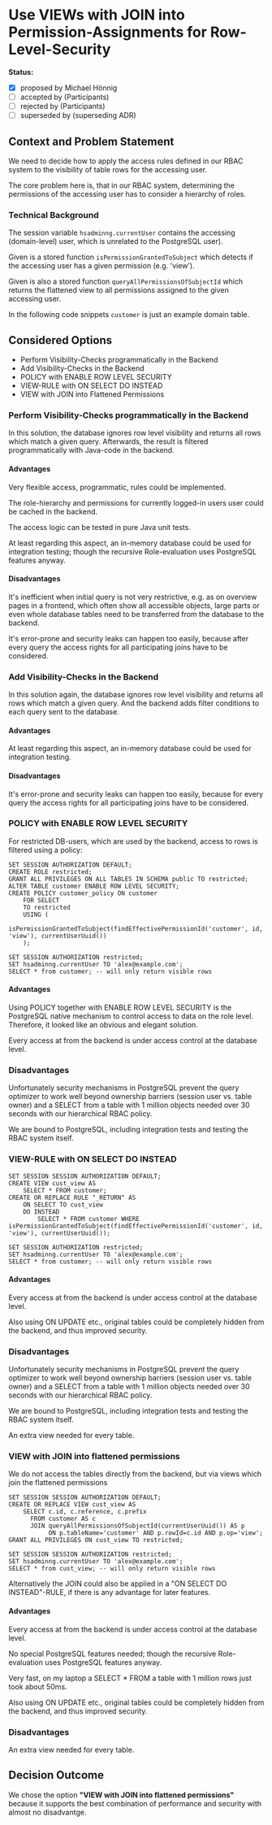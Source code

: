 # Use VIEWs with JOIN into Permission-Assignments for Row-Level-Security

**Status:**
- [x] proposed by Michael Hönnig
- [ ] accepted by (Participants)
- [ ] rejected by (Participants)
- [ ] superseded by (superseding ADR)

## Context and Problem Statement

We need to decide how to apply the access rules defined in our RBAC system to the visibility of table rows for the accessing user.

The core problem here is, that in our RBAC system, determining the permissions of the accessing user has to consider a hierarchy of roles.

### Technical Background

The session variable `hsadminng.currentUser` contains the accessing (domain-level) user, which is unrelated to the PostgreSQL user).

Given is a stored function `isPermissionGrantedToSubject` which detects if the accessing user has a given permission (e.g. 'view').

Given is also a stored function `queryAllPermissionsOfSubjectId` which returns the flattened view to all permissions assigned to the given accessing user.

In the following code snippets `customer` is just an example domain table. 

## Considered Options

* Perform Visibility-Checks programmatically in the Backend
* Add Visibility-Checks in the Backend
* POLICY with ENABLE ROW LEVEL SECURITY
* VIEW-RULE with  ON SELECT DO INSTEAD
* VIEW with JOIN into Flattened Permissions

### Perform Visibility-Checks programmatically in the Backend

In this solution, the database ignores row level visibility and returns all rows which match a given query. Afterwards, the result is filtered programmatically with Java-code in the backend.

#### Advantages

Very flexible access, programmatic, rules could be implemented.

The role-hierarchy and permissions for currently logged-in users user could be cached in the backend.

The access logic can be tested in pure Java unit tests.

At least regarding this aspect, an in-memory database could be used for integration testing; though the recursive Role-evaluation uses PostgreSQL features anyway. 

#### Disadvantages

It's inefficient when initial query is not very restrictive, e.g. as on overview pages in a frontend, which often show all accessible objects, large parts or even whole database tables need to be transferred from the database to the backend.

It's error-prone and security leaks can happen too easily, because after every query the access rights for all participating joins have to be considered.

### Add Visibility-Checks in the Backend

In this solution again, the database ignores row level visibility and returns all rows which match a given query. And the backend adds filter conditions to each query sent to the database.

#### Advantages

At least regarding this aspect, an in-memory database could be used for integration testing. 

#### Disadvantages

It's error-prone and security leaks can happen too easily, because for every query the access rights for all participating joins have to be considered.

### POLICY with ENABLE ROW LEVEL SECURITY

For restricted DB-users, which are used by the backend, access to rows is filtered using a policy:

    SET SESSION AUTHORIZATION DEFAULT;
    CREATE ROLE restricted;
    GRANT ALL PRIVILEGES ON ALL TABLES IN SCHEMA public TO restricted; 
    ALTER TABLE customer ENABLE ROW LEVEL SECURITY;
    CREATE POLICY customer_policy ON customer
        FOR SELECT
        TO restricted
        USING (
            isPermissionGrantedToSubject(findEffectivePermissionId('customer', id, 'view'), currentUserUuid())
        );
    
    SET SESSION AUTHORIZATION restricted;
    SET hsadminng.currentUser TO 'alex@example.com';
    SELECT * from customer; -- will only return visible rows

#### Advantages

Using POLICY together with ENABLE ROW LEVEL SECURITY is the PostgreSQL native mechanism to control access to data on the role level. Therefore, it looked like an obvious and elegant solution.

Every access at from the backend is under access control at the database level.

### Disadvantages

Unfortunately security mechanisms in PostgreSQL prevent the query optimizer to work well beyond ownership barriers (session user vs. table owner) and a SELECT from a table with 1 million objects needed over 30 seconds with our hierarchical RBAC policy.

We are bound to PostgreSQL, including integration tests and testing the RBAC system itself.

### VIEW-RULE with ON SELECT DO INSTEAD

    SET SESSION SESSION AUTHORIZATION DEFAULT;
    CREATE VIEW cust_view AS
        SELECT * FROM customer;
    CREATE OR REPLACE RULE "_RETURN" AS
        ON SELECT TO cust_view
        DO INSTEAD
            SELECT * FROM customer WHERE isPermissionGrantedToSubject(findEffectivePermissionId('customer', id, 'view'), currentUserUuid());

    SET SESSION AUTHORIZATION restricted;
    SET hsadminng.currentUser TO 'alex@example.com';
    SELECT * from customer; -- will only return visible rows

#### Advantages

Every access at from the backend is under access control at the database level.

Also using ON UPDATE etc., original tables could be completely hidden from the backend, and thus improved security.

### Disadvantages

Unfortunately security mechanisms in PostgreSQL prevent the query optimizer to work well beyond ownership barriers (session user vs. table owner) and a SELECT from a table with 1 million objects needed over 30 seconds with our hierarchical RBAC policy.

We are bound to PostgreSQL, including integration tests and testing the RBAC system itself.

An extra view needed for every table.


### VIEW with JOIN into flattened permissions

We do not access the tables directly from the backend, but via views which join the flattened permissions 

    SET SESSION SESSION AUTHORIZATION DEFAULT;
    CREATE OR REPLACE VIEW cust_view AS
        SELECT c.id, c.reference, c.prefix
          FROM customer AS c
          JOIN queryAllPermissionsOfSubjectId(currentUserUuid()) AS p
               ON p.tableName='customer' AND p.rowId=c.id AND p.op='view';
    GRANT ALL PRIVILEGES ON cust_view TO restricted;
    
    SET SESSION SESSION AUTHORIZATION restricted;
    SET hsadminng.currentUser TO 'alex@example.com';
    SELECT * from cust_view; -- will only return visible rows

Alternatively the JOIN could also be applied in a "ON SELECT DO INSTEAD"-RULE, if there is any advantage for later features.

#### Advantages

Every access at from the backend is under access control at the database level.

No special PostgreSQL features needed; though the recursive Role-evaluation uses PostgreSQL features anyway.

Very fast, on my laptop a SELECT * FROM a table with 1 million rows just took about 50ms.

Also using ON UPDATE etc., original tables could be completely hidden from the backend, and thus improved security.

### Disadvantages

An extra view needed for every table.


## Decision Outcome

We chose the option **"VIEW with JOIN into flattened permissions"** because it supports the best combination of performance and security with almost no disadvantge. 
